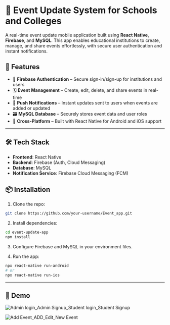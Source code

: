 
# 📅 Event Update System for Schools and Colleges

A real-time event update mobile application built using **React Native**, **Firebase**, and **MySQL**. This app enables educational institutions to create, manage, and share events effortlessly, with secure user authentication and instant notifications.


## 🚀 Features

* 🔐 **Firebase Authentication** – Secure sign-in/sign-up for institutions and users
* 🗓️ **Event Management** – Create, edit, delete, and share events in real-time
* 📡 **Push Notifications** – Instant updates sent to users when events are added or updated
* 🗃️ **MySQL Database** – Securely stores event data and user roles
* 📱 **Cross-Platform** – Built with React Native for Android and iOS support

---

## 🛠️ Tech Stack

* **Frontend**: React Native
* **Backend**: Firebase (Auth, Cloud Messaging)
* **Database**: MySQL
* **Notification Service**: Firebase Cloud Messaging (FCM)

## 📦 Installation

1. Clone the repo:

```bash
git clone https://github.com/your-username/Event_app.git
```

2. Install dependencies:

```bash
cd event-update-app
npm install
```

3. Configure Firebase and MySQL in your environment files.

4. Run the app:

```bash
npx react-native run-android
# or
npx react-native run-ios
```

---

## 📲 Demo
![Admin login_Admin Signup_Student login_Student Signup](https://github.com/user-attachments/assets/635216d9-7850-4156-ba24-a675cf377eb0)


![Add Event_ADD_Edit_New Event](https://github.com/user-attachments/assets/051a8019-72ad-4abf-910b-e933fd4cc57c)



